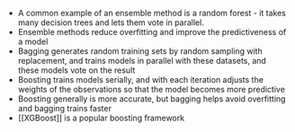 - A common example of an ensemble method is a random forest - it takes many decision trees and lets them vote in parallel.
- Ensemble methods reduce overfitting and improve the predictiveness of a model
- Bagging generates random training sets by random sampling with replacement, and trains models in parallel with these datasets, and these models vote on the result
- Boosting trains models serially, and with each iteration adjusts the weights of the observations so that the model becomes more predictive
- Boosting generally is more accurate, but bagging helps avoid overfitting and bagging trains faster
- [[XGBoost]] is a popular boosting framework